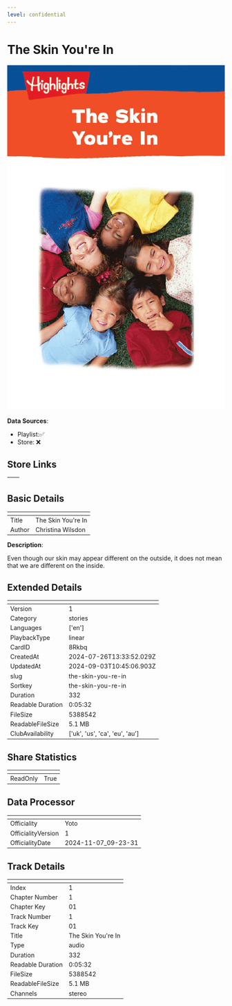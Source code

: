 ```yaml
---
level: confidential
---
```

# The Skin You're In

![card_[8Rkbq].png](../../img/cards/card_[8Rkbq].png)

**Data Sources**: 

- Playlist:✅
- Store: ❌


## Store Links

| <!-- --> | <!-- --> |
| - | - |


## Basic Details

| <!-- --> | <!-- --> |
| - | - |
| Title | The Skin You're In |
| Author | Christina Wilsdon |

**Description**:

Even though our skin may appear different on the outside, it does not mean that we are different on the inside.


## Extended Details

| <!-- --> | <!-- --> |
| - | - |
| Version | 1 |
| Category | stories |
| Languages | ['en'] |
| PlaybackType | linear |
| CardID | 8Rkbq |
| CreatedAt | 2024-07-26T13:33:52.029Z |
| UpdatedAt | 2024-09-03T10:45:06.903Z |
| slug | the-skin-you-re-in |
| Sortkey | the-skin-you-re-in |
| Duration | 332 |
| Readable Duration | 0:05:32 |
| FileSize | 5388542 |
| ReadableFileSize | 5.1 MB |
| ClubAvailability | ['uk', 'us', 'ca', 'eu', 'au'] |


## Share Statistics

| <!-- --> | <!-- --> |
| - | - |
| ReadOnly | True |


## Data Processor

| <!-- --> | <!-- --> |
| - | - |
| Officiality | Yoto
| OfficialityVersion | 1
| OfficialityDate | 2024-11-07_09-23-31


## Track Details

| <!-- --> | <!-- --> |
| - | - |
| Index | 1 |
| Chapter Number | 1 |
| Chapter Key | 01 |
| Track Number | 1 |
| Track Key | 01 |
| Title | The Skin You're In |
| Type | audio |
| Duration | 332 |
| Readable Duration | 0:05:32 |
| FileSize | 5388542 |
| ReadableFileSize | 5.1 MB |
| Channels | stereo |

